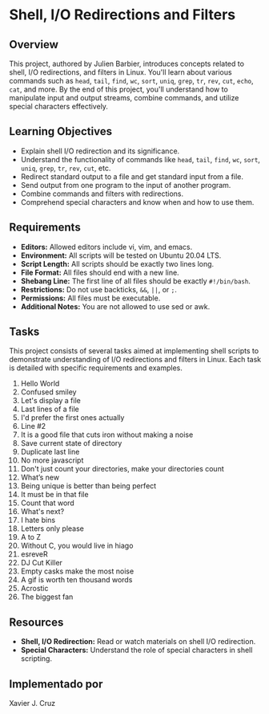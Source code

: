 # Shell, I/O Redirections and Filters

## Overview
This project, authored by Julien Barbier, introduces concepts related to shell, I/O redirections, and filters in Linux. You'll learn about various commands such as `head`, `tail`, `find`, `wc`, `sort`, `uniq`, `grep`, `tr`, `rev`, `cut`, `echo`, `cat`, and more. By the end of this project, you'll understand how to manipulate input and output streams, combine commands, and utilize special characters effectively.

## Learning Objectives

- Explain shell I/O redirection and its significance.
- Understand the functionality of commands like `head`, `tail`, `find`, `wc`, `sort`, `uniq`, `grep`, `tr`, `rev`, `cut`, etc.
- Redirect standard output to a file and get standard input from a file.
- Send output from one program to the input of another program.
- Combine commands and filters with redirections.
- Comprehend special characters and know when and how to use them.

## Requirements
- **Editors:** Allowed editors include vi, vim, and emacs.
- **Environment:** All scripts will be tested on Ubuntu 20.04 LTS.
- **Script Length:** All scripts should be exactly two lines long.
- **File Format:** All files should end with a new line.
- **Shebang Line:** The first line of all files should be exactly `#!/bin/bash`.
- **Restrictions:** Do not use backticks, `&&`, `||`, or `;`.
- **Permissions:** All files must be executable.
- **Additional Notes:** You are not allowed to use sed or awk.

## Tasks
This project consists of several tasks aimed at implementing shell scripts to demonstrate understanding of I/O redirections and filters in Linux. Each task is detailed with specific requirements and examples.

1. Hello World
2. Confused smiley
3. Let's display a file
4. Last lines of a file
5. I'd prefer the first ones actually
6. Line #2
7. It is a good file that cuts iron without making a noise
8. Save current state of directory
9. Duplicate last line
10. No more javascript
11. Don't just count your directories, make your directories count
12. What’s new
13. Being unique is better than being perfect
14. It must be in that file
15. Count that word
16. What's next?
17. I hate bins
18. Letters only please
19. A to Z
20. Without C, you would live in hiago
21. esreveR
22. DJ Cut Killer
23. Empty casks make the most noise
24. A gif is worth ten thousand words
25. Acrostic
26. The biggest fan

## Resources
- **Shell, I/O Redirection:** Read or watch materials on shell I/O redirection.
- **Special Characters:** Understand the role of special characters in shell scripting.

## Implementado por
Xavier J. Cruz
